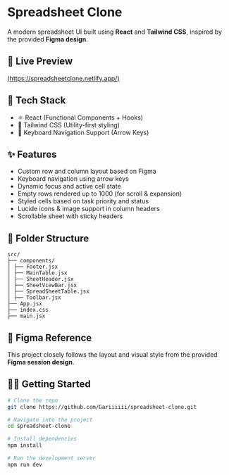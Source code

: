 # Spreadsheet Clone 

A modern spreadsheet UI built using **React** and **Tailwind CSS**, inspired by the provided **Figma design**.

## 🚀 Live Preview

[(https://spreadsheetclone.netlify.app/)](#) 

## 💠 Tech Stack

* ⚛️ React (Functional Components + Hooks)
* 🎨 Tailwind CSS (Utility-first styling)
* 🧠 Keyboard Navigation Support (Arrow Keys)

## ✨ Features

* Custom row and column layout based on Figma
* Keyboard navigation using arrow keys
* Dynamic focus and active cell state
* Empty rows rendered up to 1000 (for scroll & expansion)
* Styled cells based on task priority and status
* Lucide icons & image support in column headers
* Scrollable sheet with sticky headers

## 📁 Folder Structure

```
src/
├── components/
│ ├── Footer.jsx
│ ├── MainTable.jsx
│ ├── SheetHeader.jsx
│ ├── SheetViewBar.jsx
│ ├── SpreadSheetTable.jsx
│ ├── Toolbar.jsx
├── App.jsx
├── index.css
├── main.jsx

```

## 📸 Figma Reference

This project closely follows the layout and visual style from the provided **Figma session design**.

## 🧑‍💻 Getting Started

```bash
# Clone the repo
git clone https://github.com/Gariiiiii/spreadsheet-clone.git

# Navigate into the project
cd spreadsheet-clone

# Install dependencies
npm install

# Run the development server
npm run dev
```

